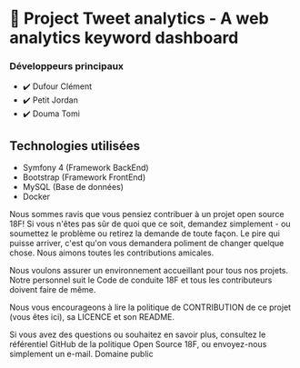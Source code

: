 # :notebook_with_decorative_cover: Project Tweet analytics - A web analytics keyword dashboard 

### Développeurs principaux
- :heavy_check_mark: Dufour Clément 
- :heavy_check_mark: Petit Jordan
- :heavy_check_mark: Douma Tomi


## Technologies utilisées
- Symfony 4 (Framework BackEnd)
- Bootstrap (Framework FrontEnd)
- MySQL (Base de données)
- Docker 


Nous sommes ravis que vous pensiez contribuer à un projet open source 18F! Si vous n'êtes pas sûr de quoi que ce soit, demandez simplement - ou soumettez le problème 
ou retirez la demande de toute façon. Le pire qui puisse arriver, c'est qu'on vous demandera poliment de changer quelque chose. Nous aimons toutes les contributions amicales.

Nous voulons assurer un environnement accueillant pour tous nos projets. Notre personnel suit le Code de conduite 18F et tous les contributeurs doivent faire de même.

Nous vous encourageons à lire la politique de CONTRIBUTION de ce projet (vous êtes ici), sa LICENCE et son README.

Si vous avez des questions ou souhaitez en savoir plus, consultez le référentiel GitHub de la politique Open Source 18F, ou envoyez-nous simplement un e-mail.
Domaine public

